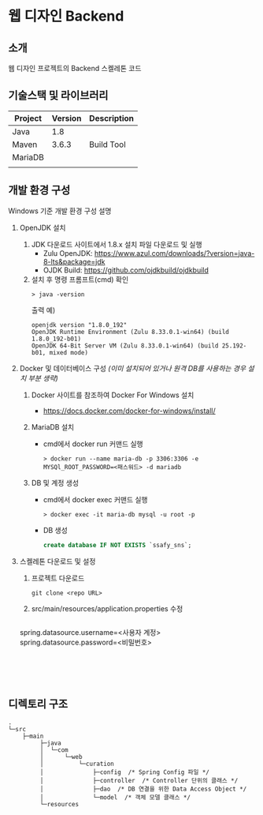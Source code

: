 
# 웹 디자인 Backend

<!-- 필수 항목 -->

## 소개

웹 디자인 프로젝트의 Backend 스켈레톤 코드

<!-- 필수 항목 -->

## 기술스택 및 라이브러리

| Project | Version | Description |
| ------- | ------- | ----------- |
| Java    | 1.8     |             |
| Maven   | 3.6.3   | Build Tool  |
| MariaDB |         |             |
|         |         |             |

<!-- 필수 항목 -->

## 개발 환경 구성

Windows 기준 개발 환경 구성 설명

1. OpenJDK 설치
   1. JDK 다운로드 사이트에서 1.8.x 설치 파일 다운로드 및 실행
      - Zulu OpenJDK: https://www.azul.com/downloads/?version=java-8-lts&package=jdk
      - OJDK Build: https://github.com/ojdkbuild/ojdkbuild
   2. 설치 후 명령 프롬프트(cmd) 확인
      ```
      > java -version
      ```
      출력 예)
      ```
      openjdk version "1.8.0_192"
      OpenJDK Runtime Environment (Zulu 8.33.0.1-win64) (build 1.8.0_192-b01)
      OpenJDK 64-Bit Server VM (Zulu 8.33.0.1-win64) (build 25.192-b01, mixed mode)
      ```

2. Docker 및 데이터베이스 구성 *(이미 설치되어 있거나 원격 DB를 사용하는 경우 설치 부분 생략)*
   
   1. Docker 사이트를 참조하여 Docker For Windows 설치
   
      - https://docs.docker.com/docker-for-windows/install/
   
   2. MariaDB 설치
      - cmd에서 docker run 커맨드 실행
         ```
         > docker run --name maria-db -p 3306:3306 -e MYSQl_ROOT_PASSWORD=<패스워드> -d mariadb
         ```
      
   3. DB 및 계정 생성
      - cmd에서 docker exec 커맨드 실행
         ```
         > docker exec -it maria-db mysql -u root -p
         ```
      - DB 생성
         ```sql
         create database IF NOT EXISTS `ssafy_sns`;
         ```

4. 스켈레톤 다운로드 및 설정

   1. 프로젝트 다운로드
      ```
      git clone <repo URL>
      ```

   4. src/main/resources/application.properties 수정

      ```
   spring.datasource.username=<사용자 계정>
      spring.datasource.password=<비밀번호>
   ```
   




## 디렉토리 구조

```
.
└─src
    ├─main
         ├─java
         │  └─com
         │      └─web
         │          └─curation
         │              ├─config  /* Spring Config 파일 */
         │              ├─controller  /* Controller 단위의 클래스 */
         │              ├─dao  /* DB 연결을 위한 Data Access Object */
         │              └─model  /* 객체 모델 클래스 */
         └─resources
```

